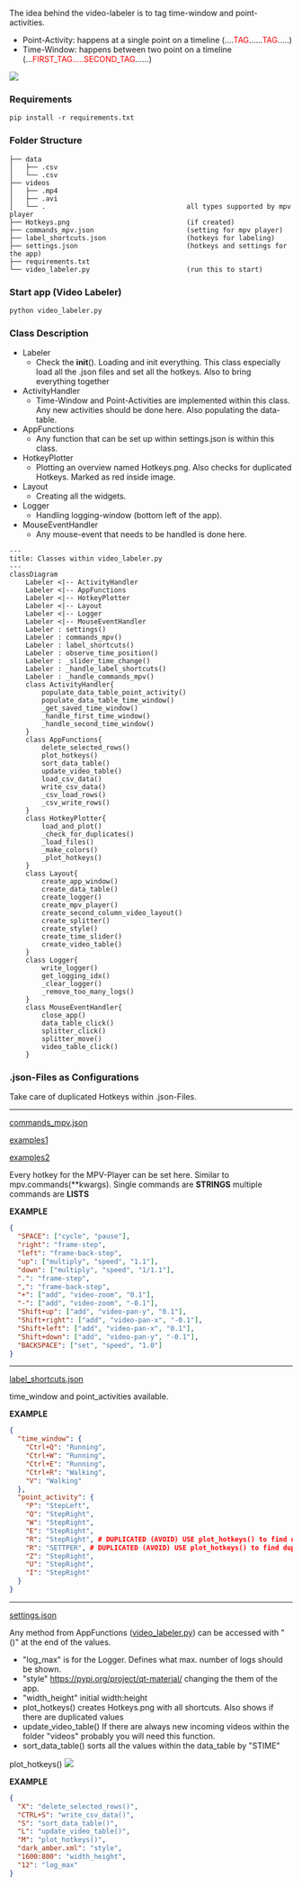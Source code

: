 <style>
r { color: Red }
o { color: Orange }
g { color: Green }
</style>

The idea behind the video-labeler is to tag time-window and point-activities.


- Point-Activity: happens at a single point on a timeline  (....<r>TAG</r>......<r>TAG</r>.....)
- Time-Window: happens between two point on a timeline (...<r>FIRST_TAG.....SECOND_TAG</r>......)

<img src="./docs/example.png">


### Requirements
```
pip install -r requirements.txt
```


### Folder Structure
```
├── data 
│   ├── .csv
│   └── .csv
├── videos 
│   ├── .mp4
│   ├── .avi
│   └── .                                   all types supported by mpv player
├── Hotkeys.png                             (if created)
├── commands_mpv.json                       (setting for mpv player)
├── label_shortcuts.json                    (hotkeys for labeling)
├── settings.json                           (hotkeys and settings for the app)
├── requirements.txt
└── video_labeler.py                        (run this to start)
```

### Start app (Video Labeler)

```
python video_labeler.py
```

### Class Description

- Labeler
  - Check the __init__(). Loading and init 
    everything. This class especially load all the .json files
    and set all the hotkeys. Also to bring everything together
- ActivityHandler
  - Time-Window and Point-Activities are
    implemented within this class. Any new activities should be done
    here. Also populating the data-table.
- AppFunctions
  - Any function that can be set up within 
    settings.json is within this class.
- HotkeyPlotter
  - Plotting an overview named Hotkeys.png.
    Also checks for duplicated Hotkeys. Marked as red inside image.
- Layout
  - Creating all the widgets.
- Logger
  - Handling logging-window (bottom left of the app).
- MouseEventHandler
  - Any mouse-event that needs to be handled
    is done here.

```mermaid
---
title: Classes within video_labeler.py
---
classDiagram
    Labeler <|-- ActivityHandler
    Labeler <|-- AppFunctions
    Labeler <|-- HotkeyPlotter
    Labeler <|-- Layout
    Labeler <|-- Logger
    Labeler <|-- MouseEventHandler
    Labeler : settings()
    Labeler : commands_mpv()
    Labeler : label_shortcuts()
    Labeler : observe_time_position()
    Labeler : _slider_time_change()
    Labeler : _handle_label_shortcuts()
    Labeler : _handle_commands_mpv()
    class ActivityHandler{
        populate_data_table_point_activity()
        populate_data_table_time_window()
        _get_saved_time_window()
        _handle_first_time_window()
        _handle_second_time_window()
    }
    class AppFunctions{
        delete_selected_rows()
        plot_hotkeys()
        sort_data_table()
        update_video_table()
        load_csv_data()
        write_csv_data()
        _csv_load_rows()
        _csv_write_rows()  
    }
    class HotkeyPlotter{
        load_and_plot()
        _check_for_duplicates()
        _load_files()
        _make_colors()
        _plot_hotkeys()
    }
    class Layout{
        create_app_window()
        create_data_table()
        create_logger()
        create_mpv_player()
        create_second_column_video_layout()
        create_splitter()
        create_style()
        create_time_slider()
        create_video_table()
    }
    class Logger{
        write_logger()
        get_logging_idx()
        _clear_logger()
        _remove_too_many_logs()
    }
    class MouseEventHandler{
        close_app()
        data_table_click()
        splitter_click()
        splitter_move()
        video_table_click()
    }
```

### .json-Files as Configurations

Take care of duplicated Hotkeys within .json-Files. 

---
[commands_mpv.json](commands_mpv.json)

[examples1](https://github.com/mpv-player/mpv/blob/master/etc/input.conf)

[examples2](https://mpv.io/manual/stable/#command-interface)

Every hotkey for the MPV-Player can be set here.
Similar to mpv.commands(**kwargs). Single commands are **STRINGS** multiple
commands are **LISTS**

**EXAMPLE**
```json
{
  "SPACE": ["cycle", "pause"],
  "right": "frame-step",
  "left": "frame-back-step",
  "up": ["multiply", "speed", "1.1"],
  "down": ["multiply", "speed", "1/1.1"],
  ".": "frame-step",
  ",": "frame-back-step",
  "+": ["add", "video-zoom", "0.1"],
  "-": ["add", "video-zoom", "-0.1"],
  "Shift+up": ["add", "video-pan-y", "0.1"],
  "Shift+right": ["add", "video-pan-x", "-0.1"],
  "Shift+left": ["add", "video-pan-x", "0.1"],
  "Shift+down": ["add", "video-pan-y", "-0.1"],
  "BACKSPACE": ["set", "speed", "1.0"]
}

```

---
[label_shortcuts.json](label_shortcuts.json)

time_window and point_activities available.

**EXAMPLE**
```json
{
  "time_window": {
    "Ctrl+Q": "Running",
    "Ctrl+W": "Running",
    "Ctrl+E": "Running",
    "Ctrl+R": "Walking",
    "V": "Walking"
  },
  "point_activity": {
    "P": "StepLeft",
    "Q": "StepRight",
    "W": "StepRight",
    "E": "StepRight",
    "R": "StepRight", # DUPLICATED (AVOID) USE plot_hotkeys() to find duplicates
    "R": "SETTPER", # DUPLICATED (AVOID) USE plot_hotkeys() to find duplicates
    "Z": "StepRight",
    "U": "StepRight",
    "I": "StepRight"
  }
}
```

---
[settings.json](settings.json)

Any method from AppFunctions ([video_labeler.py](video_labeler.py)) 
can be accessed with "()" at the end of the values. 

- "log_max" is for the Logger. Defines what max. number
of logs should be shown.
- "style" https://pypi.org/project/qt-material/ changing
the them of the app.
- "width_height" initial width:height
- plot_hotkeys() creates Hotkeys.png with all shortcuts. Also shows 
if there are duplicated values
- update_video_table() If there are always new incoming videos within 
the folder "videos" probably you will need this function.
- sort_data_table() sorts all the values within the data_table by "STIME"

plot_hotkeys()
<img src="Hotkeys.png">

**EXAMPLE**

```json
{
  "X": "delete_selected_rows()",
  "CTRL+S": "write_csv_data()",
  "S": "sort_data_table()",
  "L": "update_video_table()",
  "M": "plot_hotkeys()",
  "dark_amber.xml": "style",
  "1600:800": "width_height",
  "12": "log_max"
}
```
